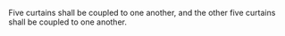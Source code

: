 Five curtains shall be coupled to one another, and the other five curtains shall be coupled to one another.
